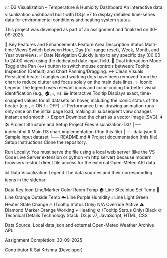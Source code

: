 📈 D3 Visualization – Temperature & Humidity Dashboard
An interactive data visualization dashboard built with D3.js v7 to display detailed time-series data for environmental conditions and heating system status.

This project was developed as part of an assignment and finalized on 30-09-2025.

🚀 Key Features and Enhancements
Feature Area	Description	Status
Multi-time Views	Switch between Hour, Day (full range reset), Week, Month, and Year overviews.	✅
Date Navigation	Quickly jump to any specific day (00:00 to 24:00 view) using the dedicated date input field.	📅
Dual Interaction Mode	Toggle the Pan (↔) button to switch mouse controls between: Tooltip Inspection (Default) and Chart Panning/Dragging.	↔️
Clean Visuals	Persistent heater triangles and working dots have been removed from the chart to reduce clutter and focus solely on the main data lines.	✨
Iconic Legend	The legend uses relevant icons and color-coding for better visual identification (e.g., 🏠, 💧, 🔥).	🖼️
Interactive Tooltip	Displays exact, time-snapped values for all datasets on hover, including the iconic status of the heater (e.g., 🔥 ON / 💧 OFF).	✅
Performance	Line-drawing animation runs only once on the initial page load, making all subsequent view changes instant and smooth.	⚡
Export	Download the chart as a vector image (SVG).	⬇️
🛠️ Project Structure and Setup
Project Files
Visulaization-D3/
│── index.html  # Main D3 chart implementation (Run this file)
│── data.json   # Sample input dataset
└── README.md   # Project documentation (this file)
Setup Instructions
Clone the repository.

Run Locally: You must serve the file using a local web server (like the VS Code Live Server extension or python -m http.server) because modern browsers restrict direct file access for the external Open-Meteo API data.

📊 Data Visualization Legend
The data sources and their corresponding icons in the sidebar:

Data Key	Icon	Line/Marker	Color
Room Temp	🏠	Line	Steelblue
Set Temp	🎯	Line	Orange
Outside Temp	☁️	Line	Purple
Humidity	💧	Line	Light Green
Heater State Change	🔥	(Tooltip Status Only)	N/A
Override Active	⚠️	Diamond Marker	Orange
Working + Heating	⚙️	(Tooltip Status Only)	Black
⚙️ Technical Details
Technology Stack: D3.js v7, JavaScript, HTML, CSS

Data Source: Local data.json and external Open-Meteo Weather Archive API.

Assignment Completion: 30-09-2025

Contributor
K Sai Krishna (Developer)